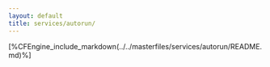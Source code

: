 ```yaml
---
layout: default
title: services/autorun/
---
```


[%CFEngine_include_markdown(../../masterfiles/services/autorun/README.md)%]
